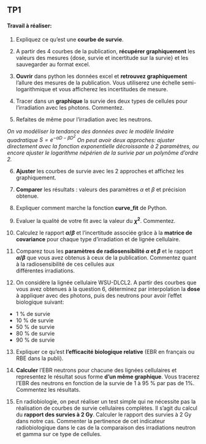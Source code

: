 ## TP1

#### **Travail à réaliser:**  

1. Expliquez ce qu’est une **courbe de survie**.  

2. A  partir  des  4  courbes  de  la  publication,  **récupérer  graphiquement**  les  valeurs  des  mesures {dose, survie et incertitude sur la survie} et les sauvegarder au format excel. 

3. **Ouvrir** dans python les données excel  et **retrouvez graphiquement** l’allure des mesures de la publication.  Vous  utiliserez  une  échelle  semi-logarithmique  et  vous  afficherez  les  incertitudes  de  mesure. 

4. Tracer  dans  un  **graphique**  la  survie  des  deux  types  de  cellules  pour  l’irradiation  avec  les  photons.  Commentez. 

5. Refaites de même pour l’irradiation avec les neutrons. 

*On va modéliser la tendance des données avec le modèle linéaire quadratique $S = e^{-\alpha D - \beta D^{2}}$ On peut avoir deux approches: ajuster directement avec la fonction exponentielle décroissante à 2 paramètres, ou encore ajuster le logarithme népérien de la surivie par un polynôme d’ordre 2.* 

6. **Ajuster** les courbes de survie avec les 2 approches et affichez les graphiquement.  

7. **Comparer** les résultats : valeurs des paramètres $\alpha$ et $\beta$ et précision obtenue. 

8. Expliquer comment marche la fonction **curve_fit** de Python. 

9. Evaluer la qualité de votre fit avec la valeur du **$\chi^{2}$**. Commentez.  

10. Calculez le rapport **$\alpha / \beta$** et l’incertitude associée grâce à la **matrice de covariance** pour chaque type d’irradiation et de lignée cellulaire.   

11. Comparez  tous  les  **paramètres  de  radiosensibilité  $\alpha$ et  $\beta$** et  le  rapport **$\alpha / \beta$** que  vous  avez  obtenus  à  ceux  de  la  publication.  Commentez  quant  à  la  radiosensibilité  de  ces  cellules  aux  
différentes irradiations.  

12. On considère la lignée cellulaire WSU-DLCL2. A partir des courbes que vous avez obtenues à 
la question 6, déterminez par interpolation la **dose** à appliquer avec des photons, puis des neutrons 
pour avoir l’effet biologique suivant: 
* 1 % de survie
* 10 % de survie
* 50 % de survie
* 80 % de survie
* 90 % de survie

13. Expliquer ce qu’est **l’efficacité biologique relative** (EBR en français ou RBE dans la publi).  

14. **Calculer** l’EBR neutrons pour chacune des lignées cellulaires et representez le résultat sous forme **d’un même graphique**. Vous tracerez l’EBR des neutrons en fonction de la survie de 1 à 95 % par pas de 1%. Commentez les résultats.  

15. En radiobiologie, on peut réaliser un test simple qui ne nécessite pas la réalisation de courbes de survie cellulaires complètes. Il s’agit du calcul du **rapport des survies à 2 Gy**. Calculer le rapport des survies à 2 Gy dans notre cas. Commenter la pertinence de cet indicateur radiobiologique dans le cas de la comparaison des irradiations neutron et gamma sur ce type de cellules. 
